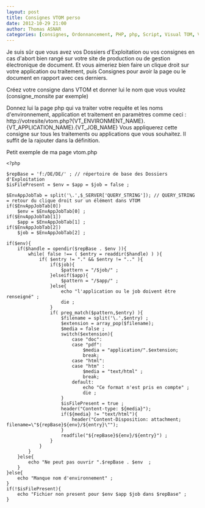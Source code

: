 ```yaml
---
layout: post
title: Consignes VTOM perso
date: 2012-10-29 21:00
author: Thomas ASNAR
categories: [consignes, Ordonnancement, PHP, php, Script, Visual TOM, Visual TOM, VTOM, VTOM]
---
```

Je suis sûr que vous avez vos Dossiers d'Exploitation ou vos consignes en cas d'abort bien rangé sur votre site de production ou de gestion électronique de document. Et vous aimeriez bien faire un clique droit sur votre application ou traitement, puis Consignes pour avoir la page ou le document en rapport avec ces derniers.

Créez votre consigne dans VTOM et donner lui le nom que vous voulez (consigne_monsite par exemple)

Donnez lui la page php qui va traiter votre requête et les noms d'environnement, application et traitement en paramètres comme ceci : http://votresite/vtom.php?{VT\_ENVIRONMENT\_NAME}.{VT\_APPLICATION\_NAME}.{VT\_JOB\_NAME}
Vous appliquerez cette consigne sur tous les traitements ou applications que vous souhaitez. Il suffit de la rajouter dans la définition.

Petit exemple de ma page vtom.php

```
<?php

$repBase = 'f:/DE/DE/' ; // répertoire de base des Dossiers d'Exploitation
$isFilePresent = $env = $app = $job = false ;

$EnvAppJobTab = split('\.',$_SERVER['QUERY_STRING']); // QUERY_STRING = retour du clique droit sur un élément dans VTOM
if($EnvAppJobTab[0])
	$env = $EnvAppJobTab[0] ;
if($EnvAppJobTab[1])
	$app = $EnvAppJobTab[1] ;
if($EnvAppJobTab[2])
	$job = $EnvAppJobTab[2] ;

if($env){
	if($handle = opendir($repBase . $env )){
		while( false !== ( $entry = readdir($handle) ) ){
			if( $entry != "." && $entry != ".." ){
				if($job){
					$pattern = "/$job/" ;
				}elseif($app){
					$pattern = "/$app/" ;
				}else{
					echo "l'application ou le job doivent être renseigné" ;
					die ;
				}
				if( preg_match($pattern,$entry) ){
					$filename = split('\.',$entry) ;
					$extension = array_pop($filename);
					$media = false ;
					switch($extension){
						case "doc":
						case "pdf":
							$media = "application/".$extension;
							break;
						case "html":
						case "htm" :
							$media = "text/html" ;
							break;
						default:
							echo "Ce format n'est pris en compte" ;
							die ;
					}
					$isFilePresent = true ;
					header("Content-type: ${media}");
					if(${media} != "text/html"){
						header("Content-Disposition: attachment; filename=\"${repBase}${env}/${entry}\"");
					}
					readfile("${repBase}${env}/${entry}") ;
				}
			}
		}
	}else{
		echo "Ne peut pas ouvrir ".$repBase . $env  ;
	}
}else{
	echo "Manque nom d'environnement" ;
}
if(!$isFilePresent){
	echo "Fichier non present pour $env $app $job dans $repBase" ;
}
```